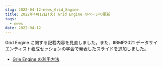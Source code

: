 ```yaml
---
slug: 2022-04-12-news_Grid_Engine
title: 2022年4月12日(火) Grid Engine のページの更新
tags:
  - news
date: 2022-04-12
---
```


Grid Engine に関する記載内容を見直しました。また、IIBMP2021 データサイエンティスト養成セッションの学会で発表したスライドを追加しました。

<!-- truncate -->

- [Grie Engine の利用方法](/guides/old_docs/software/JobScheduler/grid_engine/)




